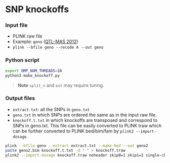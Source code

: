 # SNP knockoffs 

### Input file
- PLINK raw file
- Example: `geno` ([QTL-MAS 2012](https://bmcproc.biomedcentral.com/articles/10.1186/1753-6561-8-S5-S1))
- `plink --bfile geno --recode A --out geno`

### Python script
```sh
export OMP_NUM_THREADS=10
python3 make_knockoff.py
```
> **Note**
> `split_n` and `ext` may require tuning.

### Output files
- `extract.txt`: all the SNPs in `geno.txt`
- `geno.txt` in which SNPs are ordered the same as in the input raw file.
- `knockoff.t.txt` in which knockoffs are transposed and correspond to SNPs in geno.txt. This file can be easily converted to PLINK traw which can be further converted to PLINK bed/bim/fam by `plink2 --import-dosage`.

```sh
plink --bfile geno --extract extract.txt --make-bed --out geno2
paste geno2.bim knockoff.t.txt -d " " > knockoff.traw
plink2 --import-dosage knockoff.traw noheader skip0=1 skip1=2 single-chr=6 --make-bed --out knockoff --fam geno2.fam

```

